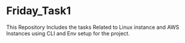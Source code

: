 # Friday_Task1
This Repository Includes the tasks Related to Linux instance and AWS Instances using CLI and Env setup for the project.
